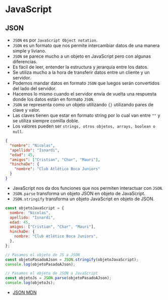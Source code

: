 # JavaScript

## JSON

- `JSON` es por `JavaScript Object notation`.
- `JSON` es un formato que nos permite intercambiar datos de una manera simple y liviano.
- `JSON` se parece mucho a un objeto en JavaScript pero con algunas diferencias.
- Es fácil de leer, entender la estructura y jerarquía entre los datos.
- Se utiliza mucho a la hora de transferir datos entre un cliente y un servidor.
- Podemos mandar datos en formato `JSON` que luegos serán convertidos del lado del servidor.
- Hacemos lo mismo cuando el servidor envía de vuelta una respuesta donde los datos están en formato `JSON`.
- `JSON` se representa como un objeto utilizando `{}` utilizando pares de clave y valor.
- Las claves tienen que estar en formato string por lo cual van entre `""` y se utiliza siempre comilla doble.
- Los valores pueden ser `strings, otros objetos, arrays, boolean o null`.

```json
{
  "nombre": "Nicolas",
  "apellido": "Isnardi",
  "edad": 45,
  "amigos": ["Cristian", "Char", "Mauri"],
  "hinchaDe": {
    "nombre": "Club Atlético Boca Juniors"
  }
}
```

- JavaScript nos da dos funciones que nos permiten interactuar con `JSON`.
- `JSON.parse` transforma un objeto JSON en objeto de JavaScript.
- `JSON.stringify` transforma un objeto JavaScript en objeto de JSON.

```javascript
const objetoJavaScript = {
  nombre: "Nicolas",
  apellido: "Isnardi",
  edad: 45,
  amigos: ["Cristian", "Char", "Mauri"],
  hinchaDe: {
    nombre: "Club Atlético Boca Juniors",
  },
};

// Pasamos el objeto de JS a JSON
const objetoPasadoAJson = JSON.stringify(objetoJavaScript);
console.log(objetoPasadoAJson);

// Pasamos el objeto de JSON a JavaScript
const objetoJs = JSON.parse(objetoPasadoAJson);
console.log(objetoJs);
```

- [JSON MDN](https://developer.mozilla.org/es/docs/Web/JavaScript/Reference/Global_Objects/JSON)
